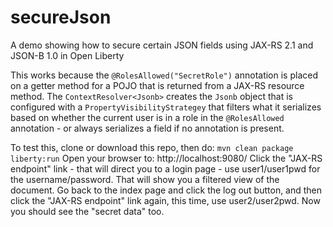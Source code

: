 # secureJson
A demo showing how to secure certain JSON fields using JAX-RS 2.1 and JSON-B 1.0 in Open Liberty

This works because the `@RolesAllowed("SecretRole")` annotation is placed on a getter method for a POJO that is returned from a JAX-RS resource method.
The `ContextResolver<Jsonb>` creates the `Jsonb` object that is configured with a `PropertyVisibilityStrategey` that filters what it serializes based on whether the current user is in a role in the `@RolesAllowed` annotation - or always serializes a field if no annotation is present.

To test this, clone or download this repo, then do: `mvn clean package liberty:run`
Open your browser to: http://localhost:9080/
Click the "JAX-RS endpoint" link - that will direct you to a login page - use user1/user1pwd for the username/password.
That will show you a filtered view of the document.
Go back to the index page and click the log out button, and then click the "JAX-RS endpoint" link again, this time, use user2/user2pwd.
Now you should see the "secret data" too.
